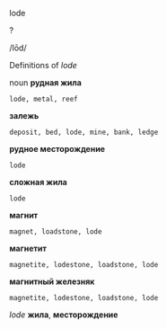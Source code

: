 lode

?

/lōd/

Definitions of _lode_

noun
**рудная жила**

    lode, metal, reef
**залежь**

    deposit, bed, lode, mine, bank, ledge
**рудное месторождение**

    lode
**сложная жила**

    lode
**магнит**

    magnet, loadstone, lode
**магнетит**

    magnetite, lodestone, loadstone, lode
**магнитный железняк**

    magnetite, lodestone, loadstone, lode

_lode_
**жила**, **месторождение**